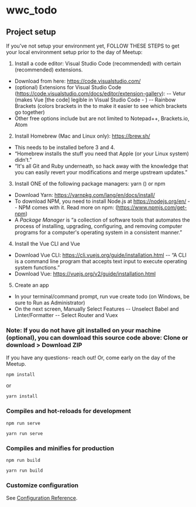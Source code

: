 # wwc_todo

## Project setup
If you’ve not setup your environment yet, FOLLOW THESE STEPS to get your local environment setup prior to the day of Meetup:

1. Install a code editor: Visual Studio Code (recommended) with certain (recommended) extensions.
- Download from here: https://code.visualstudio.com/
- (optional) Extensions for Visual Studio Code (https://code.visualstudio.com/docs/editor/extension-gallery):
-- Vetur (makes Vue [the code] legible in Visual Studio Code - )
-- Rainbow Brackets (colors brackets in the to make it easier to see which brackets go together)
- Other free options include but are not limited to Notepad++, Brackets.io, Atom 
2. Install Homebrew (Mac and Linux only): https://brew.sh/
- This needs to be installed before 3 and 4.
- “Homebrew installs the stuff you need that Apple (or your Linux system) didn’t.”
- “It's all Git and Ruby underneath, so hack away with the knowledge that you can easily revert your modifications and merge upstream updates.”
3. Install ONE of the following package managers: yarn () or npm 
- Download Yarn: https://yarnpkg.com/lang/en/docs/install/
- To download NPM, you need to install Node.js at https://nodejs.org/en/
-- NPM comes with it. Read more on npm: (https://www.npmjs.com/get-npm)
- A _Package Manager_ is “a collection of software tools that automates the process of installing, upgrading, configuring, and removing computer programs for a computer's operating system in a consistent manner.”
4. Install the Vue CLI and Vue
- Download Vue CLI: https://cli.vuejs.org/guide/installation.html
-- “A CLI is a command line program that accepts text input to execute operating system functions.”
- Download Vue: https://vuejs.org/v2/guide/installation.html
5. Create an app 
- In your terminal/command prompt, run vue create todo (on Windows, be sure to Run as Administrator)
- On the next screen, Manually Select Features
-- Unselect Babel and Linter/Formatter
-- Select Router and Vuex

### Note: If you do not have git installed on your machine (optional), you can download this source code above: Clone or download > Download ZIP


If you have any questions- reach out! Or, come early on the day of the Meetup.


```
npm install
```

or

```
yarn install
```

### Compiles and hot-reloads for development
```
npm run serve
```
```
yarn run serve
```

### Compiles and minifies for production
```
npm run build
```
```
yarn run build
```
### Customize configuration
See [Configuration Reference](https://cli.vuejs.org/config/).
